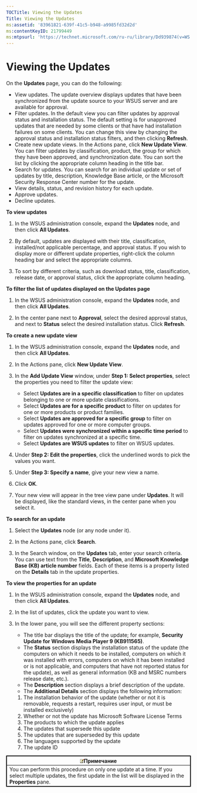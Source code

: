```yaml
---
TOCTitle: Viewing the Updates
Title: Viewing the Updates
ms:assetid: '83961821-639f-41c5-b948-a9985fd32d2d'
ms:contentKeyID: 21799449
ms:mtpsurl: 'https://technet.microsoft.com/ru-ru/library/Dd939874(v=WS.10)'
---
```


Viewing the Updates
===================

On the **Updates** page, you can do the following:

-   View updates. The update overview displays updates that have been synchronized from the update source to your WSUS server and are available for approval.
-   Filter updates. In the default view you can filter updates by approval status and installation status. The default setting is for unapproved updates that are needed by some clients or that have had installation failures on some clients. You can change this view by changing the approval status and installation status filters, and then clicking **Refresh**.
-   Create new update views. In the Actions pane, click **New Update View**. You can filter updates by classification, product, the group for which they have been approved, and synchronization date. You can sort the list by clicking the appropriate column heading in the title bar.
-   Search for updates. You can search for an individual update or set of updates by title, description, Knowledge Base article, or the Microsoft Security Response Center number for the update.
-   View details, status, and revision history for each update.
-   Approve updates.
-   Decline updates.

**To view updates**
1.  In the WSUS administration console, expand the **Updates** node, and then click **All Updates**.

2.  By default, updates are displayed with their title, classification, installed/not applicable percentage, and approval status. If you wish to display more or different update properties, right-click the column heading bar and select the appropriate columns.

3.  To sort by different criteria, such as download status, title, classification, release date, or approval status, click the appropriate column heading.

**To filter the list of updates displayed on the Updates page**
1.  In the WSUS administration console, expand the **Updates** node, and then click **All Updates**.

2.  In the center pane next to **Approval**, select the desired approval status, and next to **Status** select the desired installation status. Click **Refresh**.

**To create a new update view**
1.  In the WSUS administration console, expand the **Updates** node, and then click **All Updates**.

2.  In the Actions pane, click **New Update View**.

3.  In the **Add Update View** window, under **Step 1: Select properties**, select the properties you need to filter the update view:

    -   Select **Updates are in a specific classification** to filter on updates belonging to one or more update classifications.
    -   Select **Updates are for a specific product** to filter on updates for one or more products or product families.
    -   Select **Updates are approved for a specific group** to filter on updates approved for one or more computer groups.
    -   Select **Updates were synchronized within a specific time period** to filter on updates synchronized at a specific time.
    -   Select **Updates are WSUS updates** to filter on WSUS updates.

4.  Under **Step 2: Edit the properties**, click the underlined words to pick the values you want.

5.  Under **Step 3: Specify a name**, give your new view a name.

6.  Click **OK**.

7.  Your new view will appear in the tree view pane under **Updates**. It will be displayed, like the standard views, in the center pane when you select it.

**To search for an update**
1.  Select the **Updates** node (or any node under it).

2.  In the Actions pane, click **Search**.

3.  In the Search window, on the **Updates** tab, enter your search criteria. You can use text from the **Title**, **Description**, and **Microsoft Knowledge Base (KB) article number** fields. Each of these items is a property listed on the **Details** tab in the update properties.

**To view the properties for an update**
1.  In the WSUS administration console, expand the **Updates** node, and then click **All Updates**.

2.  In the list of updates, click the update you want to view.

3.  In the lower pane, you will see the different property sections:

    -   The title bar displays the title of the update; for example, **Security Update for Windows Media Player 9 (KB911565)**.
    -   The **Status** section displays the installation status of the update (the computers on which it needs to be installed, computers on which it was installed with errors, computers on which it has been installed or is not applicable, and computers that have not reported status for the update), as well as general information (KB and MSRC numbers release date, etc.).
    -   The **Description** section displays a brief description of the update.
    -   The **Additional Details** section displays the following information:

    1.  The installation behavior of the update (whether or not it is removable, requests a restart, requires user input, or must be installed exclusively)
    2.  Whether or not the update has Microsoft Software License Terms
    3.  The products to which the update applies
    4.  The updates that supersede this update
    5.  The updates that are superseded by this update
    6.  The languages supported by the update
    7.  The update ID

 
<table style="border:1px solid black;">
<colgroup>
<col width="100%" />
</colgroup>
<thead>
<tr class="header">
<th style="border:1px solid black;" ><img src="/security-updates/images/Dd939874.note(WS.10).gif" />Примечание</th>
</tr>
</thead>
<tbody>
<tr class="odd">
<td style="border:1px solid black;">You can perform this procedure on only one update at a time. If you select multiple updates, the first update in the list will be displayed in the <strong>Properties</strong> pane.
</td>
</tr>
</tbody>
</table>
